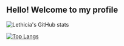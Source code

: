 ## Hello! Welcome to my profile



![Lethicia's GitHub stats](https://github-readme-stats.vercel.app/api?username=Lethiciahas&count_private=true&show_icons=true)


[![Top Langs](https://github-readme-stats.vercel.app/api/top-langs/?username=Lethiciahas&layout=compact)](https://github.com/Lethiciahas/github-readme-stats)

